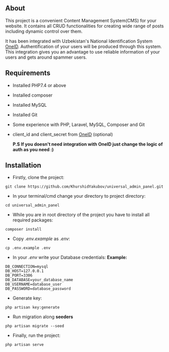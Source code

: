 

## About

This project is a convenient Content Management System(CMS) for your website. It contains all CRUD functionalities for creating wide range of posts including dynamic control over them.  

It has been integrated with Uzbekistan's National Identification System [OneID](https://id.egov.uz/). Authentification of your users will be produced through this system. This integration gives you an advantage to use reliable information of your users and gets around spammer users.

## Requirements

- Installed PHP7.4 or above
- Installed composer
- Installed MySQL 
- Installed Git
- Some experience with PHP, Laravel, MySQL, Composer and Git
- client_id and client_secret from [OneID](https://id.egov.uz/) (optional)
    
    **P.S If you doesn't need integration with OneID just change the logic of auth as you need :)**

## Installation
- Firstly, clone the project:

```shell
git clone https://github.com/KhurshidYakubov/universal_admin_panel.git
```


- In your terminal/cmd change your directory to project directory:

```shell
cd universal_admin_panel
```


- While you are in root directory of the project you have to install all required packages:

```shell
composer install
```


- Copy _.env.example_ as _.env_:

```shell
cp .env.example .env
```


- In your _.env_ write your Database credentials:
**Example:**
```
DB_CONNECTION=mysql
DB_HOST=127.0.0.1
DB_PORT=3306
DB_DATABASE=your_database_name
DB_USERNAME=database_user
DB_PASSWORD=database_password
```


- Generate key:
```shell
php artisan key:generate
```


- Run migration along **seeders**
```shell
php artisan migrate --seed
```


- Finally, run the project:
```shell
php artisan serve
```
